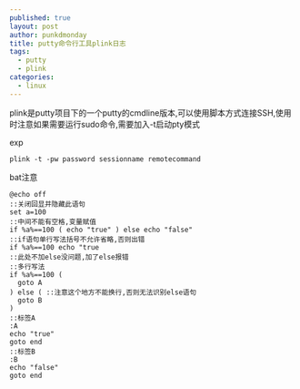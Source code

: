 ```yaml
---
published: true
layout: post
author: punkdmonday
title: putty命令行工具plink日志
tags:
  - putty
  - plink
categories:
  - linux
---
```

plink是putty项目下的一个putty的cmdline版本,可以使用脚本方式连接SSH,使用时注意如果需要运行sudo命令,需要加入-t启动pty模式

exp
```
plink -t -pw password sessionname remotecommand
```

bat注意

```
@echo off 
::关闭回显并隐藏此语句
set a=100 
::中间不能有空格,变量赋值
if %a%==100 ( echo "true" ) else echo "false" 
::if语句单行写法括号不允许省略,否则出错
if %a%==100 echo "true 
::此处不加else没问题,加了else报错
::多行写法
if %a%==100 (
  goto A
) else ( ::注意这个地方不能换行,否则无法识别else语句
  goto B
)
::标签A
:A
echo "true"
goto end
::标签B
:B
echo "false"
goto end
```
